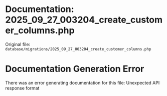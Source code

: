 # Documentation: 2025_09_27_003204_create_customer_columns.php

Original file: `database/migrations/2025_09_27_003204_create_customer_columns.php`

# Documentation Generation Error

There was an error generating documentation for this file: Unexpected API response format